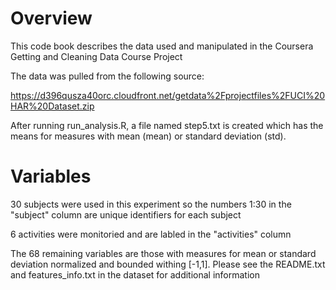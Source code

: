 # Overview

This code book describes the data used and manipulated in the Coursera Getting and Cleaning Data Course Project

The data was pulled from the following source:

https://d396qusza40orc.cloudfront.net/getdata%2Fprojectfiles%2FUCI%20HAR%20Dataset.zip 

After running run_analysis.R, a file named step5.txt is created which has the means for measures with mean (mean) or standard deviation (std).

# Variables

30 subjects were used in this experiment so the numbers 1:30 in the "subject" column are unique identifiers for each subject

6 activities were monitoried and are labled in the "activities" column

The 68 remaining variables are those with measures for mean or standard deviation normalized and bounded withing [-1,1].  Please see the README.txt and features_info.txt in the dataset for additional information
